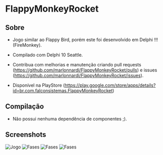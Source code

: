 # FlappyMonkeyRocket

## Sobre

  * Jogo similar ao Flappy Bird, porém este foi desenvolvido em Delphi !!! (FireMonkey).
  
  * Compilado com Delphi 10 Seattle.
  
  * Contribua com melhorias e manutenção criando pull requests (https://github.com/marlonnardi/FlappyMonkeyRocket/pulls) e issues (https://github.com/marlonnardi/FlappyMonkeyRocket/issues).
  
  * Disponível na PlayStore (https://play.google.com/store/apps/details?id=br.com.falconsistemas.FlappyMonkeyRocket)

## Compilação

  * Não possui nenhuma dependência de componentes ;).

## Screenshots

![Jogo](Imagens/monkey/flappymonkeyrocket144.png)
![Fases](Imagens/monkey/Screenshot_20160506-161025.png)
![Fases](Imagens/monkey/Screenshot_20160506-161036.png)
![Fases](Imagens/monkey/Screenshot_20160506-161016.png)
